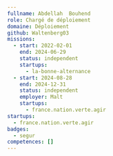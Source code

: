 ```yaml
---
fullname: Abdellah  Bouhend
role: Chargé de déploiement
domaine: Déploiement
github: Waltenberg03
missions:
  - start: 2022-02-01
    end: 2024-06-29
    status: independent
    startups:
      - la-bonne-alternance
  - start: 2024-08-28
    end: 2024-12-31
    status: independent
    employer: Malt
    startups:
      - france.nation.verte.agir
startups:
  - france.nation.verte.agir
badges:
  - segur
competences: []
---
```

